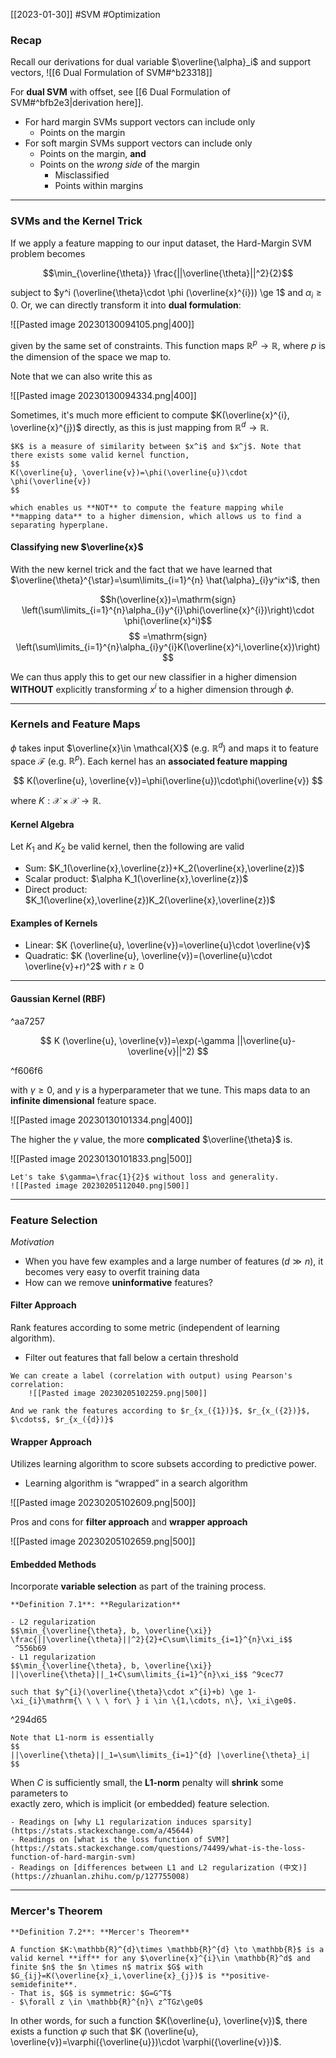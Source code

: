 [[2023-01-30]] #SVM #Optimization 

### Recap
Recall our derivations for dual variable $\overline{\alpha}_i$ and support vectors, ![[6 Dual Formulation of SVM#^b23318]]

For **dual SVM** with offset, see [[6 Dual Formulation of SVM#^bfb2e3|derivation here]].

- For hard margin SVMs support vectors can include only
	- Points on the margin
- For soft margin SVMs support vectors can include only
	- Points on the margin, **and**
	- Points on the *wrong side* of the margin
		- Misclassified
		- Points within margins

---

### SVMs and the Kernel Trick

If we apply a feature mapping to our input dataset, the Hard-Margin SVM problem becomes

$$\min_{\overline{\theta}} \frac{||\overline{\theta}||^2}{2}$$

subject to $y^i (\overline{\theta}\cdot \phi (\overline{x}^{i})) \ge 1$ and $\alpha_{i}\ge 0$. Or, we can directly transform it into **dual formulation**: 

![[Pasted image 20230130094105.png|400]]

given by the same set of constraints. This function maps $\mathbb{R}^{p}\to \mathbb{R}$, where $p$ is the dimension of the space we map to.

Note that we can also write this as

![[Pasted image 20230130094334.png|400]]

Sometimes, it's much more efficient to compute $K(\overline{x}^{i}, \overline{x}^{j})$ directly, as this is just mapping from $\mathbb{R}^{d} \to \mathbb{R}$.

```ad-important
$K$ is a measure of similarity between $x^i$ and $x^j$. Note that there exists some valid kernel function,
$$
K(\overline{u}, \overline{v})=\phi(\overline{u})\cdot \phi(\overline{v})
$$

which enables us **NOT** to compute the feature mapping while **mapping data** to a higher dimension, which allows us to find a separating hyperplane.
```


#### Classifying new $\overline{x}$

With the new kernel trick and the fact that we have learned that $\overline{\theta}^{\star}=\sum\limits_{i=1}^{n} \hat{\alpha}_{i}y^ix^i$, then

$$h(\overline{x})=\mathrm{sign} \left(\sum\limits_{i=1}^{n}\alpha_{i}y^{i}\phi(\overline{x}^{i})\right)\cdot \phi(\overline{x}^i)$$
$$
=\mathrm{sign} \left(\sum\limits_{i=1}^{n}\alpha_{i}y^{i}K(\overline{x}^i,\overline{x})\right)
$$

We can thus apply this to get our new classifier in a higher dimension **WITHOUT** explicitly transforming $x^i$ to a higher dimension through $\phi$.

---

### Kernels and Feature Maps
$\phi$ takes input $\overline{x}\in \mathcal{X}$ (e.g. $\mathbb{R}^d$) and maps it to feature space $\mathcal{F}$ (e.g. $\mathbb{R}^p$). Each kernel has an **associated feature mapping**

$$
K(\overline{u}, \overline{v})=\phi(\overline{u})\cdot\phi(\overline{v})
$$

where $K:\mathcal{X}\times \mathcal{X}\to\mathbb{R}$.


#### Kernel Algebra
Let $K_1$ and $K_2$ be valid kernel, then the following are valid
- Sum:  $K_1(\overline{x},\overline{z})+K_2(\overline{x},\overline{z})$ 
- Scalar product: $\alpha K_1(\overline{x},\overline{z})$ 
- Direct product: $K_1(\overline{x},\overline{z})K_2(\overline{x},\overline{z})$

#### Examples of Kernels
- Linear: $K (\overline{u}, \overline{v})=\overline{u}\cdot \overline{v}$
- Quadratic: $K (\overline{u}, \overline{v})=(\overline{u}\cdot \overline{v}+r)^2$ with $r\ge 0$

---

#### Gaussian Kernel (RBF)

^aa7257

$$
K (\overline{u}, \overline{v})=\exp(-\gamma ||\overline{u}-\overline{v}||^2)
$$

^f606f6

with $\gamma\ge 0$, and $\gamma$ is a hyperparameter that  we tune. This maps data to an **infinite dimensional** feature space.

![[Pasted image 20230130101334.png|400]]

The higher the $\gamma$ value, the more **complicated** $\overline{\theta}$ is.

![[Pasted image 20230130101833.png|500]]

```ad-example
Let's take $\gamma=\frac{1}{2}$ without loss and generality.
![[Pasted image 20230205112040.png|500]]
```


---

### Feature Selection
*Motivation*
- When you have few examples and a large number of features ($d\gg n$), it becomes very easy to overfit training data
- How can we remove **uninformative** features?

#### Filter Approach
Rank features according to some metric (independent of learning algorithm).
- Filter out features that fall below a certain threshold

```ad-example
We can create a label (correlation with output) using Pearson's correlation:
	![[Pasted image 20230205102259.png|500]]

And we rank the features according to $r_{x_({1})}$, $r_{x_({2})}$, $\cdots$, $r_{x_({d})}$
```

#### Wrapper Approach
Utilizes learning algorithm to score subsets according to predictive power.
- Learning algorithm is “wrapped” in a search algorithm

![[Pasted image 20230205102609.png|500]]

Pros and cons for **filter approach** and **wrapper approach**

![[Pasted image 20230205102659.png|500]]

#### Embedded Methods
Incorporate **variable selection** as part of the training process.
```ad-important
**Definition 7.1**: **Regularization**

- L2 regularization
$$\min_{\overline{\theta}, b, \overline{\xi}} \frac{||\overline{\theta}||^2}{2}+C\sum\limits_{i=1}^{n}\xi_i$$
 ^556b69
- L1 regularization
$$\min_{\overline{\theta}, b, \overline{\xi}} ||\overline{\theta}||_1+C\sum\limits_{i=1}^{n}\xi_i$$ ^9cec77

such that $y^{i}(\overline{\theta}\cdot x^{i}+b) \ge 1-\xi_{i}\mathrm{\ \ \ \ for\ } i \in \{1,\cdots, n\}, \xi_i\ge0$.
```

^294d65

```ad-note
Note that L1-norm is essentially
$$
||\overline{\theta}||_1=\sum\limits_{i=1}^{d} |\overline{\theta}_i|
$$
```

When $C$ is sufficiently small, the **L1-norm** penalty will **shrink** some parameters to  
exactly zero, which is implicit (or embedded) feature selection.

```ad-seealso
- Readings on [why L1 regularization induces sparsity](https://stats.stackexchange.com/a/45644)
- Readings on [what is the loss function of SVM?](https://stats.stackexchange.com/questions/74499/what-is-the-loss-function-of-hard-margin-svm)
- Readings on [differences between L1 and L2 regularization (中文)](https://zhuanlan.zhihu.com/p/127755008)
```

---

### Mercer's Theorem

```ad-important
**Definition 7.2**: **Mercer's Theorem**

A function $K:\mathbb{R}^{d}\times \mathbb{R}^{d} \to \mathbb{R}$ is a valid kernel **iff** for any $\overline{x}^{i}\in \mathbb{R}^d$ and finite $n$ the $n \times n$ matrix $G$ with $G_{ij}=K(\overline{x}_i,\overline{x}_{j})$ is **positive-semidefinite**.
- That is, $G$ is symmetric: $G=G^T$
- $\forall z \in \mathbb{R}^{n}\ z^TGz\ge0$ 

```

In other words, for such a function $K(\overline{u}, \overline{v})$, there exists a function $\varphi$ such that $K (\overline{u}, \overline{v})=\varphi({\overline{u}})\cdot \varphi({\overline{v}})$.

